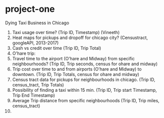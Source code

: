 # project-one

Dying Taxi Business in Chicago


1. Taxi usage over time? (Trip ID, Timestamp) (Vineeth)
2. Heat maps for pickups and dropoff for chicago city? (Censustract, googleAPI, 2013-2017)
3. Cash vs credit over time (Trip ID, Trip Total)
4. O'hare trip:
5. Travel time to the airport (O'hare and Midway) from specific neighbourhoods? 
   (Trip ID, Trip seconds, census for ohare and midway)
6. Trip cost over time to and from airports (O'hare and Midway) to downtown. 
   (Trip ID, Trip Totals, census for ohare and midway)
7. Census tract data for pickups for neighbourhoods in chicago. (Trip ID, census_tract, Trip Totals)
8. Possibility of finding a taxi within 15 min. (Trip ID, Trip start Timestamp, Trip End Timestamp)
9. Average Trip distance from specific neighbourhoods (Trip ID, Trip miles, census_tract)
10.
